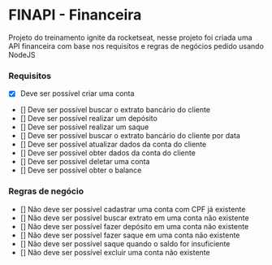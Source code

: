 # FINAPI - Financeira
Projeto do treinamento ignite da rocketseat, nesse projeto foi criada uma API financeira com base nos requisitos e regras de negócios pedido usando NodeJS

### Requisitos

- [X]  Deve ser possível criar uma conta
- []  Deve ser possível buscar o extrato bancário do cliente
- []  Deve ser possível realizar um depósito
- []  Deve ser possível realizar um saque
- []  Deve ser possível buscar o extrato bancário do cliente por data
- []  Deve ser possível atualizar dados da conta do cliente
- []  Deve ser possível obter dados da conta do cliente
- []  Deve ser possível deletar uma conta
- []  Deve ser possível obter o balance

### Regras de negócio

- []  Não deve ser possível cadastrar uma conta com CPF já existente
- []  Não deve ser possível buscar extrato em uma conta não existente
- []  Não deve ser possível fazer depósito em uma conta não existente
- []  Não deve ser possível fazer saque em uma conta não existente
- []  Não deve ser possível saque quando o saldo for insuficiente
- []  Não deve ser possível excluir uma conta não existente
